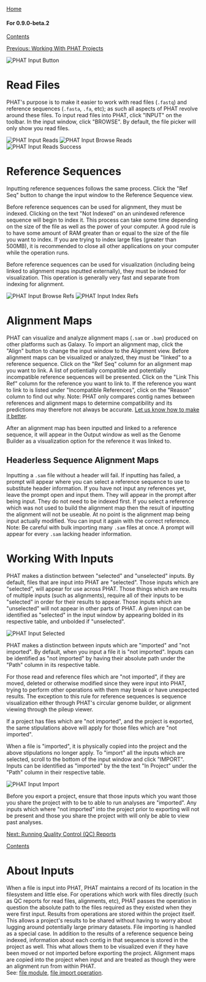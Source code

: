 [Home](https://chgibb.github.io/PHATDocs/)

#### For 0.9.0-beta.2
[Contents](https://chgibb.github.io/PHATDocs/docs/releases/0.9.0-beta.2/home)

[Previous: Working With PHAT Projects](https://chgibb.github.io/PHATDocs/docs/releases/0.9.0-beta.2/projects)

![PHAT Input Button](https://chgibb.github.io//PHATDocs/docs/releases/0.9.0-beta.2/InputButton.png)

# Read Files

PHAT's purpose is to make it easier to work with read files (```.fastq```) and reference sequences (```.fasta```, ```.fa```, etc); as such all aspects of PHAT revolve around these files. To input read files into PHAT, click "INPUT" on the toolbar. In the input window, click "BROWSE". By default, the file picker will only show you read files.

![PHAT Input Reads](https://chgibb.github.io//PHATDocs/docs/releases/0.9.0-beta.2/InputReads2.png)
![PHAT Input Browse Reads](https://chgibb.github.io//PHATDocs/docs/releases/0.9.0-beta.2/InputBrowseReads.png)
![PHAT Input Reads Success](https://chgibb.github.io//PHATDocs/docs/releases/0.9.0-beta.2/InputReadsIn.png) 

# Reference Sequences
Inputting reference sequences follows the same process. Click the "Ref Seq" button to change the input window to the Reference Sequence view.  

Before reference sequences can be used for alignment, they must be indexed. Clicking on the text "Not Indexed" on an unindexed reference sequence will begin to index it. This process can take some time depending on the size of the file as well as the power of your computer. A good rule is to have some amount of RAM greater than or equal to the size of the file you want to index. If you are trying to index large files (greater than 500MB), it is recommended to close all other applications on your computer while the operation runs.  

Before reference sequences can be used for visualization (including being linked to alignment maps inputted externally), they must be indexed for visualization. This operation is generally very fast and separate from indexing for alignment.

![PHAT Input Browse Refs](https://chgibb.github.io//PHATDocs/docs/releases/0.9.0-beta.2/InputBrowseRefs.png)
![PHAT Input Index Refs](https://chgibb.github.io//PHATDocs/docs/releases/0.9.0-beta.2/IndexedRef.png)

# Alignment Maps
PHAT can visualize and analyze alignment maps (```.sam``` or ```.bam```) produced on other platforms such as Galaxy. To import an alignment map, click the "Align" button to change the input window to the Alignment view. Before alignment maps can be visualized or analyzed, they must be "linked" to a reference sequence. Click on the "Ref Seq" column for an alignment map you want to link. A list of potientially compatible and potentially incompatible reference sequences will be presented. Click on the "Link This Ref" column for the reference you want to link to. If the reference you want to link to is listed under "Incompatible References", click on the "Reason" column to find out why. Note: PHAT only compares contig names between references and alignment maps to determine compatibility and its predictions may therefore not always be accurate. [Let us know how to make it better](https://github.com/chgibb/PHAT/issues).

After an alignment map has been inputted and linked to a reference sequence, it will appear in the Output window as well as the Genome Builder as a visualization option for the reference it was linked to.

## Headerless Sequence Alignment Maps
Inputting a ```.sam``` file without a header will fail. If inputting has failed, a prompt will appear where you can select a reference sequence to use to substitute header information. If you have not input any references yet, leave the prompt open and input them. They will appear in the prompt after being input. They do not need to be indexed first. If you select a reference which was not used to build the alignment map then the result of inputting the alignment will not be useable. At no point is the alignment map being input actually modified. You can input it again with the correct reference. Note: Be careful with bulk importing many ```.sam``` files at once. A prompt will appear for every ```.sam``` lacking header information.

# Working With Inputs
PHAT makes a distinction between "selected" and "unselected" inputs. By default, files that are input into PHAT are "selected". Those inputs which are "selected", will appear for use across PHAT. Those things which are results of multiple inputs (such as alignments), require all of their inputs to be "selected" in order for their results to appear. Those inputs which are "unselected" will not appear in other parts of PHAT. A given input can be identified as "selected" in the input window by appearing bolded in its respective table, and unbolded if "unselected".

![PHAT Input Selected](https://chgibb.github.io//PHATDocs/docs/releases/0.9.0-beta.2/InputSelected.png)

PHAT makes a distinction between inputs which are "imported" and "not imported". By default, when you input a file it is "not imported". Inputs can be identified as "not imported" by having their absolute path under the "Path" column in its respective table.

For those read and reference files which are "not imported", if they are moved, deleted or otherwise modified since they were input into PHAT, trying to perform other operations with them may break or have unexpected results. The exception to this rule for reference sequences is sequence visualization either through PHAT's circular genome builder, or alignment viewing through the pileup viewer. 

If a project has files which are "not imported", and the project is exported, the same stipulations above will apply for those files which are "not imported".

When a file is "imported", it is physically copied into the project and the above stipulations no longer apply. To "import" all the inputs which are selected, scroll to the bottom of the input window and click "IMPORT". Inputs can be identified as "imported" by the the text "In Project" under the "Path" column in their respective table.

![PHAT Input Import](https://chgibb.github.io//PHATDocs/docs/releases/0.9.0-beta.2/InputImport.png)

Before you export a project, ensure that those inputs which you want those you share the project with to be to able to run analyses are "imported". Any inputs which where "not imported" into the project prior to exporting will not be present and those you share the project with will only be able to view past analyses.

[Next: Running Quality Control (QC) Reports](https://chgibb.github.io/PHATDocs/docs/releases/0.9.0-beta.2/QCReports)

[Contents](https://chgibb.github.io/PHATDocs/docs/releases/0.9.0-beta.2/home)

# About Inputs
When a file is input into PHAT, PHAT maintains a record of its location in the filesystem and little else. For operations which work with files directly (such as QC reports for read files, alignments, etc), PHAT passes the operation in question the absolute path to the files required as they existed when they were first input. Results from operations are stored within the project itself. This allows a project's results to be shared without having to worry about lugging around potentially large primary datasets. File importing is handled as a special case. In addition to the results of a reference sequence being indexed, information about each contig in that sequence is stored in the project as well. This what allows them to be visualized even if they have been moved or not imported before exporting the project. Alignment maps are copied into the project when input and are treated as though they were an alignment run from within PHAT.  
See: [file module](https://github.com/chgibb/PHAT/blob/0.9.0-beta.2/src/req/file.ts), [file import operation](https://github.com/chgibb/PHAT/blob/0.9.0-beta.2/src/req/operations/ImportFileIntoProject.ts).
